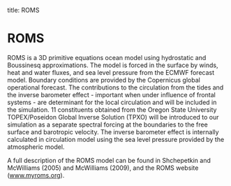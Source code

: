 title: ROMS

# ROMS

ROMS is a 3D primitive equations ocean model using hydrostatic and Boussinesq approximations.
The model is forced in the surface by winds, heat and water fluxes, and sea level pressure from the ECMWF forecast model.
Boundary conditions are provided by the Copernicus global operational forecast.
The contributions to the circulation from the tides and the inverse barometer effect - important when under influence of frontal systems - are determinant for the local circulation and will be included in the simulation.
11 constituents obtained from the Oregon State University TOPEX/Poseidon Global Inverse Solution (TPXO) will be introduced to our simulation as a separate spectral forcing at the boundaries to the free surface and barotropic velocity.
The inverse barometer effect is internally calculated in circulation model using the sea level pressure provided by the atmospheric model.

A full description of the ROMS model can be found in Shchepetkin and McWilliams (2005) and McWilliams (2009), and the ROMS website (www.myroms.org).
